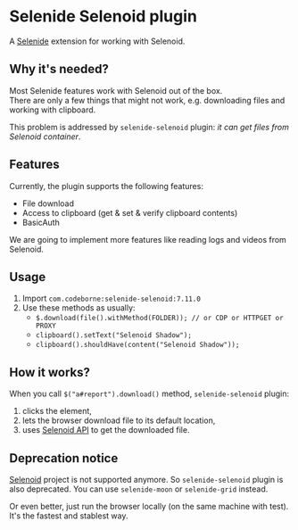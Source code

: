 Selenide Selenoid plugin
================================

A [Selenide](https://selenide.org) extension for working with Selenoid.

## Why it's needed?

Most Selenide features work with Selenoid out of the box.  
There are only a few things that might not work, e.g. downloading files and working with clipboard.

This problem is addressed by `selenide-selenoid` plugin: _it can get files from Selenoid container_.

## Features
Currently, the plugin supports the following features:
* File download
* Access to clipboard (get & set & verify clipboard contents)
* BasicAuth

We are going to implement more features like reading logs and videos from Selenoid.

## Usage
1. Import `com.codeborne:selenide-selenoid:7.11.0`
2. Use these methods as usually:
   - `$.download(file().withMethod(FOLDER)); // or CDP or HTTPGET or PROXY`
   - `clipboard().setText("Selenoid Shadow");`
   - `clipboard().shouldHave(content("Selenoid Shadow"));`

## How it works?
When you call `$("a#report").download()` method, `selenide-selenoid` plugin:
1. clicks the element,
2. lets the browser download file to its default location,
3. uses [Selenoid API](https://aerokube.com/selenoid/latest/#_accessing_files_downloaded_with_browser) to get the downloaded file.  


## Deprecation notice

[Selenoid](https://github.com/aerokube/selenoid) project is not supported anymore.
So `selenide-selenoid` plugin is also deprecated.
You can use `selenide-moon` or `selenide-grid` instead.

Or even better, just run the browser locally (on the same machine with test). It's the fastest and stablest way.
